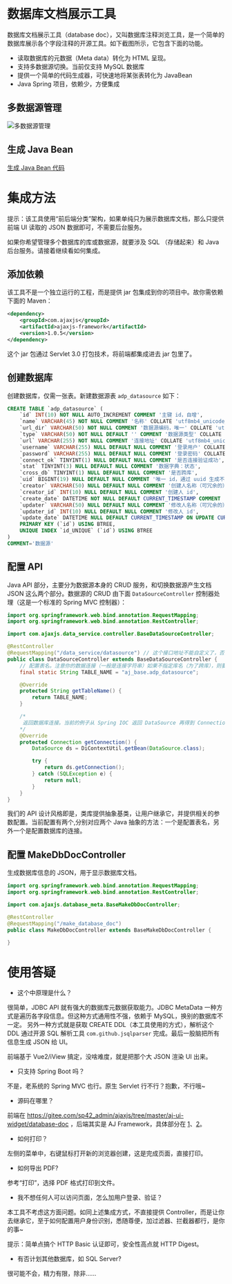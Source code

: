 # 数据库文档展示工具
数据库文档展示工具（database doc），又叫数据库注释浏览工具，是一个简单的数据库展示各个字段注释的开源工具。如下截图所示，它包含下面的功能。

- 读取数据库的元数据（Meta data）转化为 HTML 呈现。
- 支持多数据源切换。当前仅支持 MySQL 数据库
- 提供一个简单的代码生成器，可快速地将某张表转化为 JavaBean
- Java Spring 项目，依赖少，方便集成

## 多数据源管理
![多数据源管理](https://img-blog.csdnimg.cn/39e110471b104af897a26eec2b78143c.png)

## 生成 Java Bean
[生成 Java Bean 代码](https://img-blog.csdnimg.cn/acb5f3b506ff4a0380b7f409fd01cc29.png)

# 集成方法
提示：该工具使用“前后端分类”架构，如果单纯只为展示数据库文档，那么只提供前端 UI 读取的 JSON 数据即可，不需要后台服务。

如果你希望管理多个数据库的库或数据源，就要涉及 SQL （存储起来）和 Java 后台服务。请接着继续看如何集成。

## 添加依赖
该工具不是一个独立运行的工程，而是提供 jar 包集成到你的项目中。故你需依赖下面的 Maven：

```xml
<dependency>
	<groupId>com.ajaxjs</groupId>
	<artifactId>ajaxjs-framework</artifactId>
	<version>1.0.5</version>
</dependency>
```
这个 jar 包通过 Servlet 3.0 打包技术，将前端都集成进去 jar 包里了。


## 创建数据库
创建数据库，仅需一张表。新建数据源表 `adp_datasource` 如下：

```sql
CREATE TABLE `adp_datasource` (
	`id` INT(10) NOT NULL AUTO_INCREMENT COMMENT '主键 id，自增',
	`name` VARCHAR(45) NOT NULL COMMENT '名称' COLLATE 'utf8mb4_unicode_ci',
	`url_dir` VARCHAR(50) NOT NULL COMMENT '数据源编码，唯一' COLLATE 'utf8mb4_unicode_ci',
	`type` VARCHAR(50) NOT NULL DEFAULT '' COMMENT '数据源类型' COLLATE 'utf8mb4_unicode_ci',
	`url` VARCHAR(255) NOT NULL COMMENT '连接地址' COLLATE 'utf8mb4_unicode_ci',
	`username` VARCHAR(255) NULL DEFAULT NULL COMMENT '登录用户' COLLATE 'utf8mb4_unicode_ci',
	`password` VARCHAR(255) NULL DEFAULT NULL COMMENT '登录密码' COLLATE 'utf8mb4_unicode_ci',
	`connect_ok` TINYINT(1) NULL DEFAULT NULL COMMENT '是否连接验证成功',
	`stat` TINYINT(3) NULL DEFAULT NULL COMMENT '数据字典：状态',
	`cross_db` TINYINT(1) NULL DEFAULT NULL COMMENT '是否跨库',
	`uid` BIGINT(19) NULL DEFAULT NULL COMMENT '唯一 id，通过 uuid 生成不重复 id',
	`creator` VARCHAR(50) NULL DEFAULT NULL COMMENT '创建人名称（可冗余的）' COLLATE 'utf8mb4_unicode_ci',
	`creator_id` INT(10) NULL DEFAULT NULL COMMENT '创建人 id',
	`create_date` DATETIME NOT NULL DEFAULT CURRENT_TIMESTAMP COMMENT '创建日期',
	`updater` VARCHAR(50) NULL DEFAULT NULL COMMENT '修改人名称（可冗余的）' COLLATE 'utf8mb4_unicode_ci',
	`updater_id` INT(10) NULL DEFAULT NULL COMMENT '修改人 id',
	`update_date` DATETIME NULL DEFAULT CURRENT_TIMESTAMP ON UPDATE CURRENT_TIMESTAMP COMMENT '修改日期',
	PRIMARY KEY (`id`) USING BTREE,
	UNIQUE INDEX `id_UNIQUE` (`id`) USING BTREE
)
COMMENT='数据源'
```
## 配置 API
Java API 部分，主要分为数据源本身的 CRUD 服务，和切换数据源产生文档 JSON 这么两个部分。数据源的 CRUD 由下面 `DataSourceController` 控制器处理（这是一个标准的 Spring MVC 控制器）：

```java
import org.springframework.web.bind.annotation.RequestMapping;
import org.springframework.web.bind.annotation.RestController;

import com.ajaxjs.data_service.controller.BaseDataSourceController;

@RestController
@RequestMapping("/data_service/datasource") // 这个接口地址不能自定义了，否则前端要跟着改
public class DataSourceController extends BaseDataSourceController {
    // 配置表名。注意你的数据连接（一般是连接字符串）如果不指定库名（为了跨库），则要添加上完整的库名
	final static String TABLE_NAME = "aj_base.adp_datasource"; 

	@Override
	protected String getTableName() { 
		return TABLE_NAME;
	}

    /*
     返回数据库连接。当前的例子从 Spring IOC 返回 DataSource 再得到 Connection，现实中可以按照你的注入方式得到 Connection
    */
	@Override
	protected Connection getConnection() { 
		DataSource ds = DiContextUtil.getBean(DataSource.class);

		try {
			return ds.getConnection();
		} catch (SQLException e) {
			return null;
		}
	}
}
```

我们的 API 设计风格即是，类库提供抽象基类，让用户继承它，并提供相关的参数配置。当前配置有两个,分别对应两个 Java 抽象的方法：一个是配置表名，另外一个是配置数据库的连接。

## 配置 MakeDbDocController


生成数据库信息的 JSON，用于显示数据库文档。

```java
import org.springframework.web.bind.annotation.RequestMapping;
import org.springframework.web.bind.annotation.RestController;

import com.ajaxjs.database_meta.BaseMakeDbDocController;

@RestController
@RequestMapping("/make_database_doc")
public class MakeDbDocController extends BaseMakeDbDocController {

}
```

# 使用答疑

- 这个中原理是什么？

很简单，JDBC API 就有强大的数据库元数据获取能力。JDBC MetaData 一种方式是遍历各字段信息。但这种方式通用性不强，依赖于 MySQL，换别的数据库不一定。
另外一种方式就是获取 CREATE DDL（本工具使用的方式），解析这个 DDL 通过开源 SQL 解析工具 `com.github.jsqlparser` 完成。最后一股脑把所有信息生成 JSON 给 UI。

前端基于 Vue2/iView 搞定，没啥难度，就是把那个大 JSON 渲染 UI 出来。

- 只支持 Spring Boot 吗？

不是，老系统的 Spring MVC 也行。原生  Servlet 行不行？抱歉，不行哦~

- 源码在哪里？

前端在 https://gitee.com/sp42_admin/ajaxjs/tree/master/aj-ui-widget/database-doc ，后端其实是 AJ Framework，具体部分在  [1](https://gitee.com/sp42_admin/ajaxjs/tree/master/aj-framework/src/main/java/com/ajaxjs/database_meta)、[2](https://gitee.com/sp42_admin/ajaxjs/blob/master/aj-framework/src/main/java/com/ajaxjs/data_service/controller/BaseDataSourceController.java)。

- 如何打印？

左侧的菜单中，右键鼠标打开新的浏览器创建，这是完成页面，直接打印。

- 如何导出 PDF?

参考“打印”，选择 PDF 格式打印到文件。

- 我不想任何人可以访问页面，怎么加用户登录、验证？

本工具不考虑这方面问题。如同上述集成方式，不直接提供 Controller，而是让你去继承它，至于如何配置用户身份识别，悉随尊便，加过滤器、拦截器都行，是你的事~

提示：简单点搞个 HTTP Basic 认证即可，安全性高点就 HTTP Digest。

- 有否计划其他数据库，如 SQL Server?

很可能不会，精力有限，除非……